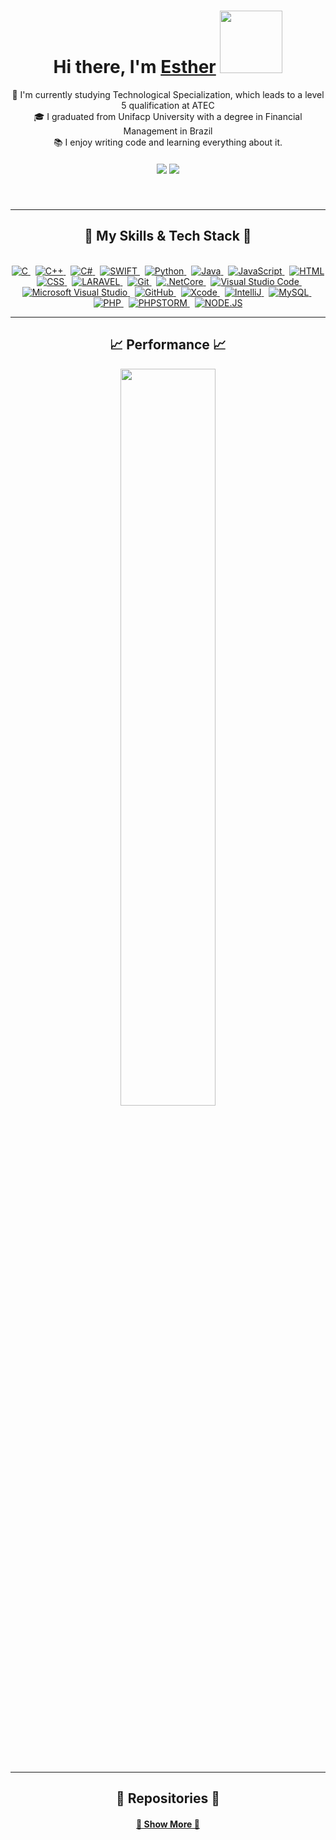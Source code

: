 
<div align="center">
   <h1>Hi there, I'm <a href="https://hemant.codes">Esther</a> <img src="https://media.giphy.com/media/v1.Y2lkPTc5MGI3NjExYjZxenVjamhnM3FjMG4wejNxYjA2ZG4xc3NyaTRrdzRjNjlwZ3Q5eiZlcD12MV9pbnRlcm5hbF9naWZfYnlfaWQmY3Q9cw/RLsfgZfNGJ3fzlMXdV/giphy.gif" width="100px"> </h1>
   <p align="center">
  🔬 I'm currently studying Technological Specialization, which leads to a level 5 qualification at ATEC
  <br>
  🎓 I graduated from Unifacp University with a degree in Financial Management in Brazil
  <br>
  📚 I enjoy writing code and learning everything about it.
</p>

   
</div>

<h5 align="center">
  <a href="https://www.linkedin.com/in/esthercandido/" target="_blank"><img src="https://img.shields.io/badge/-LinkedIn-%230077B5?style=for-the-badge&logo=linkedin&logoColor=white"  target="_blank"></a>
  <a href="mailto: esther.candido.t0123765@edu.atec.pt"> <img src="https://img.shields.io/badge/-Gmail-%23333?style=for-the-badge&logo=gmail&logoColor=white" target="_blank"></a>
</h5>
<br>

<hr>
<h2 align="center">🚀 My Skills & Tech Stack 🚀</h2>
<br>

<div align="center">

<a href="https://learn-c.org/">
<img alt="C" src="https://img.shields.io/badge/C-00599C?style=for-the-badge&logo=c&logoColor=white">
</a>
&nbsp;
<a href="https://www.cplusplus.com/">
<img alt="C++" src="https://img.shields.io/badge/C%2B%2B-00599C?style=for-the-badge&logo=c%2B%2B&logoColor=white">
</a>
&nbsp;
<a href="https://learn.microsoft.com/en-us/dotnet/csharp/">
<img alt="C#" src="https://img.shields.io/badge/C%23-239120?style=for-the-badge&logo=c-sharp&logoColor=white">
</a>
&nbsp;
<a href="https://swift.org/">
<img alt="SWIFT" src="https://img.shields.io/badge/Swift-FA7343?style=for-the-badge&logo=swift&logoColor=white">
</a>
&nbsp;
<a href="https://www.python.org/">
<img alt="Python" src="https://img.shields.io/badge/Python-14354C?style=for-the-badge&logo=python&logoColor=white">
</a>
&nbsp;
<a href="https://www.java.com">
<img alt="Java" src="https://img.shields.io/badge/Java-ED8B00?style=for-the-badge&logo=openjdk&logoColor=white">
</a>
&nbsp;
<a href="https://developer.mozilla.org/en-US/docs/Web/JavaScript">
<img alt="JavaScript" src="https://img.shields.io/badge/JavaScript-F7DF1E?style=for-the-badge&logo=javascript&logoColor=black">
</a>
&nbsp;
<a href="https://developer.mozilla.org/en-US/docs/Web/HTML">
<img alt="HTML" src="https://img.shields.io/badge/HTML5-E34F26?style=for-the-badge&logo=html5&logoColor=white">
</a>
&nbsp;
<a href="https://developer.mozilla.org/en-US/docs/Web/CSS">
<img alt="CSS" src="https://img.shields.io/badge/CSS3-1572B6?style=for-the-badge&logo=css3&logoColor=white">
</a>
&nbsp;
<a href="https://laravel.com/">
<img alt="LARAVEL" src="https://img.shields.io/badge/Laravel-FF2D20?style=for-the-badge&logo=laravel&logoColor=white">
</a>
&nbsp;
<a href="https://git-scm.com/">
<img alt="Git" src="https://img.shields.io/badge/GIT-E44C30?style=for-the-badge&logo=git&logoColor=white">
</a>
&nbsp;
<a href="https://dotnet.microsoft.com/">
<img alt=".NetCore" src="https://img.shields.io/badge/.NET-5C2D91?style=for-the-badge&logo=.net&logoColor=white">
</a>
&nbsp;
<a href="https://code.visualstudio.com/">
<img alt="Visual Studio Code" src="https://img.shields.io/badge/Visual_Studio_Code-0078D4?style=for-the-badge&logo=visual%20studio%20code&logoColor=white">
</a>
&nbsp;
<a href="https://visualstudio.microsoft.com/">
<img alt="Microsoft Visual Studio" src="https://img.shields.io/badge/Visual_Studio-5C2D91?style=for-the-badge&logo=visual%20studio&logoColor=white">
</a>
&nbsp;
<a href="https://github.com/">
<img alt="GitHub" src="https://img.shields.io/badge/GitHub-100000?style=for-the-badge&logo=github&logoColor=white">
</a>
&nbsp;
<a href="https://developer.apple.com/xcode/">
<img alt="Xcode" src="https://img.shields.io/badge/Xcode-007ACC?style=for-the-badge&logo=Xcode&logoColor=white">
</a>
&nbsp;
<a href="https://www.jetbrains.com/idea/">
<img alt="IntelliJ" src="https://img.shields.io/badge/IntelliJ_IDEA-000000.svg?style=for-the-badge&logo=intellij-idea&logoColor=white">
</a>
&nbsp;
<a href="https://www.mysql.com/">
<img alt="MySQL" src="https://img.shields.io/badge/MySQL-005C84?style=for-the-badge&logo=mysql&logoColor=white">
</a>
&nbsp;
<a href="https://www.php.net/">
<img alt="PHP" src="https://img.shields.io/badge/PHP-777BB4?style=for-the-badge&logo=php&logoColor=white">
</a>
&nbsp;
<a href="https://www.jetbrains.com/phpstorm/">
<img alt="PHPSTORM" src="http://img.shields.io/badge/-PHPStorm-181717?style=for-the-badge&logo=phpstorm&logoColor=white">
</a>
&nbsp;
<a href="https://nodejs.org/">
<img alt="NODE.JS" src="https://img.shields.io/badge/Node.js-43853D?style=for-the-badge&logo=node.js&logoColor=white">
</a>

</div>



<hr>
<h2 align="center">📈 Performance 📈</h2>

<div  align="center" style="margin-bottom:100px">
<img width=55% align="center"  src="https://github-readme-streak-stats.herokuapp.com?user=Esther-Candido&theme=dracula&mode=weekly" />
 </div>



<hr>
<h2 align="center">📁 Repositories 📁</h2>


<h4 align="center">
  <a href="https://github.com/Esther-Candido?tab=repositories" title="Show Repositories">🔗 Show More 🔗</a>
</h4>



<!--
**Esther-Candido/Esther-Candido** is a ✨ _special_ ✨ repository because its `README.md` (this file) appears on your GitHub profile.

Here are some ideas to get you started:

- 🔭 I’m currently working on ...
- 🌱 I’m currently learning ...
- 👯 I’m looking to collaborate on ...
- 🤔 I’m looking for help with ...
- 💬 Ask me about ...
- 📫 How to reach me: ...
- 😄 Pronouns: ...
- ⚡ Fun fact: ...
-->
